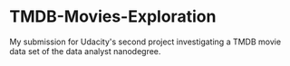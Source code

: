 # TMDB-Movies-Exploration
My submission for Udacity's second project investigating a TMDB movie data set of the data analyst nanodegree.
